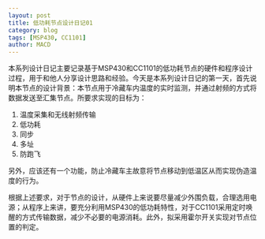 ```yaml
---
layout: post
title: 低功耗节点设计日记01
category: blog
tags: [MSP430, CC1101]
author: MACD
---
```


本系列设计日记主要记录基于MSP430和CC1101的低功耗节点的硬件和程序设计过程，用于和他人分享设计思路和经验。今天是本系列设计日记的第一天，首先说明本节点的设计背景：本节点用于冷藏车内温度的实时监测，并通过射频的方式将数据发送至汇集节点。所要求实现的目标为：

1. 温度采集和无线射频传输
2. 低功耗
3. 同步
4. 多址
5. 防跑飞

另外，应该还有一个功能，防止冷藏车主故意将节点移动到低温区从而实现伪造温度的行为。

根据上述要求，对于节点的设计，从硬件上来说要尽量减少外围负载，合理选用电源；从程序上来讲，要充分利用MSP430的低功耗特性，对于CC1101采用定时唤醒的方式传输数据，减少不必要的电源消耗。此外，拟采用霍尔开关实现对节点位置的判定。